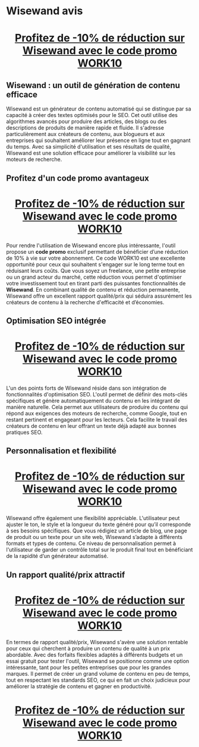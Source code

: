 # Wisewand avis

<center><h1><a href="https://wisewand.ai/?fpr=mathieu45">Profitez de -10% de réduction sur Wisewand avec le code promo WORK10</a></h1></center>

<h2>Wisewand : un outil de génération de contenu efficace</h2>

Wisewand est un générateur de contenu automatisé qui se distingue par sa capacité à créer des textes optimisés pour le SEO. Cet outil utilise des algorithmes avancés pour produire des articles, des blogs ou des descriptions de produits de manière rapide et fluide. Il s'adresse particulièrement aux créateurs de contenu, aux blogueurs et aux entreprises qui souhaitent améliorer leur présence en ligne tout en gagnant du temps. Avec sa simplicité d'utilisation et ses résultats de qualité, Wisewand est une solution efficace pour améliorer la visibilité sur les moteurs de recherche.

<h2>Profitez d'un code promo avantageux</h2>

<center><h1><a href="https://wisewand.ai/?fpr=mathieu45">Profitez de -10% de réduction sur Wisewand avec le code promo WORK10</a></h1></center>

Pour rendre l'utilisation de Wisewand encore plus intéressante, l'outil propose un <b><b>code promo</b></b> exclusif permettant de bénéficier d’une réduction de 10% à vie sur votre abonnement. Ce code WORK10 est une excellente opportunité pour ceux qui souhaitent s'engager sur le long terme tout en réduisant leurs coûts. Que vous soyez un freelance, une petite entreprise ou un grand acteur du marché, cette réduction vous permet d'optimiser votre investissement tout en tirant parti des puissantes fonctionnalités de <b><b>Wisewand</b></b>. En combinant qualité de contenu et réduction permanente, Wisewand offre un excellent rapport qualité/prix qui séduira assurément les créateurs de contenu à la recherche d'efficacité et d’économies.

<h2>Optimisation SEO intégrée</h2>

<center><h1><a href="https://wisewand.ai/?fpr=mathieu45">Profitez de -10% de réduction sur Wisewand avec le code promo WORK10</a></h1></center>

L'un des points forts de Wisewand réside dans son intégration de fonctionnalités d'optimisation SEO. L'outil permet de définir des mots-clés spécifiques et génère automatiquement du contenu en les intégrant de manière naturelle. Cela permet aux utilisateurs de produire du contenu qui répond aux exigences des moteurs de recherche, comme Google, tout en restant pertinent et engageant pour les lecteurs. Cela facilite le travail des créateurs de contenu en leur offrant un texte déjà adapté aux bonnes pratiques SEO.

<h2>Personnalisation et flexibilité</h2>

<center><h1><a href="https://wisewand.ai/?fpr=mathieu45">Profitez de -10% de réduction sur Wisewand avec le code promo WORK10</a></h1></center>

Wisewand offre également une flexibilité appréciable. L'utilisateur peut ajuster le ton, le style et la longueur du texte généré pour qu’il corresponde à ses besoins spécifiques. Que vous rédigiez un article de blog, une page de produit ou un texte pour un site web, Wisewand s’adapte à différents formats et types de contenu. Ce niveau de personnalisation permet à l'utilisateur de garder un contrôle total sur le produit final tout en bénéficiant de la rapidité d’un générateur automatisé.

<h2>Un rapport qualité/prix attractif</h2>

<center><h1><a href="https://wisewand.ai/?fpr=mathieu45">Profitez de -10% de réduction sur Wisewand avec le code promo WORK10</a></h1></center>

En termes de rapport qualité/prix, Wisewand s'avère une solution rentable pour ceux qui cherchent à produire un contenu de qualité à un prix abordable. Avec des forfaits flexibles adaptés à différents budgets et un essai gratuit pour tester l'outil, Wisewand se positionne comme une option intéressante, tant pour les petites entreprises que pour les grandes marques. Il permet de créer un grand volume de contenu en peu de temps, tout en respectant les standards SEO, ce qui en fait un choix judicieux pour améliorer la stratégie de contenu et gagner en productivité.

<center><h1><a href="https://wisewand.ai/?fpr=mathieu45">Profitez de -10% de réduction sur Wisewand avec le code promo WORK10</a></h1></center>
